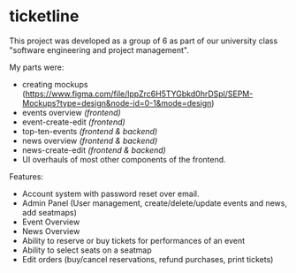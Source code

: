 # ticketline

This project was developed as a group of 6 as part of our university class "software engineering and project management".

My parts were:
- creating mockups (https://www.figma.com/file/lppZrc6H5TYGbkd0hrDSpl/SEPM-Mockups?type=design&node-id=0-1&mode=design)
- events overview *(frontend)*
- event-create-edit *(frontend)*
- top-ten-events *(frontend & backend)*
- news overview *(frontend & backend)*
- news-create-edit *(frontend & backend)*
- UI overhauls of most other components of the frontend.

Features:
- Account system with password reset over email.
- Admin Panel (User management, create/delete/update events and news, add seatmaps)
- Event Overview
- News Overview
- Ability to reserve or buy tickets for performances of an event
- Ability to select seats on a seatmap
- Edit orders (buy/cancel reservations, refund purchases, print tickets)
